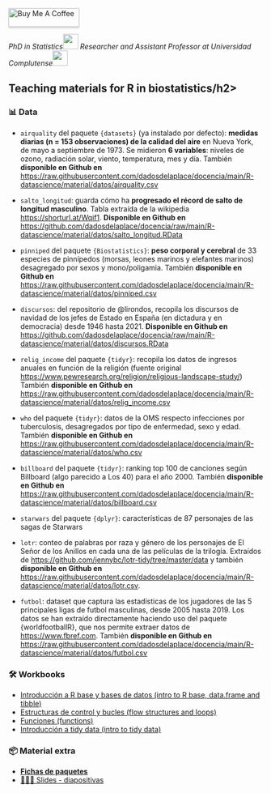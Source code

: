 <a href="https://www.buymeacoffee.com/dadosdelaplace" target="_blank"><img src="https://www.buymeacoffee.com/assets/img/custom_images/orange_img.png" alt="Buy Me A Coffee" style="height: 37px !important;width: 140px !important;box-shadow: 0px 3px 2px 0px rgba(190, 190, 190, 0.5) !important;-webkit-box-shadow: 0px 3px 2px 0px rgba(190, 190, 190, 0.5) !important;" ></a>
<p><em>PhD in Statistics<img src="https://media.giphy.com/media/fYSnHlufseco8Fh93Z/giphy.gif" width="30"> Researcher and Assistant Professor at Universidad Complutense<img src="https://media.giphy.com/media/WUlplcMpOCEmTGBtBW/giphy.gif" width="30"> 
</em></p>


<h2 align="left">Teaching materials for R in biostatistics/h2>

<h3 align="left">📊 Data</h3>

- `airquality` del paquete `{datasets}` (ya instalado por defecto): **medidas diarias (n = 153 observaciones) de la calidad del aire** en Nueva York, de mayo a septiembre de 1973. Se midieron **6 variables**: niveles de ozono, radiación solar, viento, temperatura, mes y día. También **disponible en Github en** <https://raw.githubusercontent.com/dadosdelaplace/docencia/main/R-datascience/material/datos/airquality.csv>

- `salto_longitud`: guarda cómo ha **progresado el récord de salto de longitud masculino**. Tabla extraída de la wikipedia <https://shorturl.at/Wqif1>. **Disponible en Github en** <https://github.com/dadosdelaplace/docencia/raw/main/R-datascience/material/datos/salto_longitud.RData>

- `pinniped` del paquete `{Biostatistics}`: **peso corporal y cerebral** de 33 especies de pinnípedos (morsas, leones marinos y elefantes marinos) desagregado por sexos y mono/poligamia. También **disponible en Github en** <https://raw.githubusercontent.com/dadosdelaplace/docencia/main/R-datascience/material/datos/pinniped.csv>

- `discursos`: del repositorio de @lirondos, recopila los discursos de navidad de los jefes de Estado en España (en dictadura y en democracia) desde 1946 hasta 2021. **Disponible en Github en** <https://github.com/dadosdelaplace/docencia/raw/main/R-datascience/material/datos/discursos.RData>

- `relig_income` del paquete `{tidyr}`: recopila los datos de ingresos anuales en función de la religión (fuente original <https://www.pewresearch.org/religion/religious-landscape-study/>) También **disponible en Github en** <https://raw.githubusercontent.com/dadosdelaplace/docencia/main/R-datascience/material/datos/relig_income.csv>

- `who` del paquete `{tidyr}`: datos de la OMS respecto infecciones por tuberculosis, desagregados por tipo de enfermedad, sexo y edad. También **disponible en Github en** <https://raw.githubusercontent.com/dadosdelaplace/docencia/main/R-datascience/material/datos/who.csv>

- `billboard` del paquete `{tidyr}`: ranking top 100 de canciones según Billboard (algo parecido a Los 40) para el año 2000. También **disponible en Github en** <https://raw.githubusercontent.com/dadosdelaplace/docencia/main/R-datascience/material/datos/billboard.csv>

- `starwars` del paquete `{dplyr}`: características de 87 personajes de las sagas de Starwars

- `lotr`: conteo de palabras por raza y género de los personajes de El Señor de los Anillos en cada una de las películas de la trilogía. Extraídos de <https://github.com/jennybc/lotr-tidy/tree/master/data> y también **disponible en Github en** <https://raw.githubusercontent.com/dadosdelaplace/docencia/main/R-datascience/material/datos/lotr.csv>.

- `futbol`: dataset que captura las estadísticas de los jugadores de las 5 principales ligas de futbol masculinas, desde 2005 hasta 2019. Los datos se han extraído directamente haciendo uso del paquete {worldfootballR}, que nos permite extraer datos de <https://www.fbref.com>. También **disponible en Github en** <https://raw.githubusercontent.com/dadosdelaplace/docencia/main/R-datascience/material/datos/futbol.csv>

<h3 align="left">🛠 Workbooks</h3>

  - [Introducción a R base y bases de datos (intro to R base, data.frame and tibble)](https://javieralvarezliebana.quarto.pub/intro-r-vectores-tibble-biostats/)
  - [Estructuras de control y bucles (flow structures and loops)](https://javieralvarezliebana.quarto.pub/control-bucles-if-else-biostats/)
  - [Funciones (functions)](https://javieralvarezliebana.quarto.pub/funciones-en-r-biostats/)
  - [Introducción a tidy data (intro to tidy data)](https://javieralvarezliebana.quarto.pub/tidydata-biostats/)

   
<h3 align="left">📦 Material extra</h3>

- [**Fichas de paquetes**](https://github.com/dadosdelaplace/docencia/raw/main/R-biostats/material/fichas%20paquetes.zip)
- [👨🏻‍🏫 Slides - diapositivas](https://javieralvarezliebana.es/docencia/R-biostats/diapos)

  
